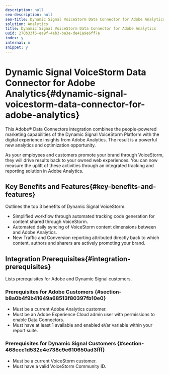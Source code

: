 ```yaml
---
description: null
seo-description: null
seo-title: Dynamic Signal VoiceStorm Data Connector for Adobe Analytics
solution: Analytics
title: Dynamic Signal VoiceStorm Data Connector for Adobe Analytics
uuid: 270b33f5-ea9f-4ab3-ba3e-de41a9e6ff7a
index: y
internal: n
snippet: y
---
```


# Dynamic Signal VoiceStorm Data Connector for Adobe Analytics{#dynamic-signal-voicestorm-data-connector-for-adobe-analytics}

This Adobe® Data Connectors integration combines the people-powered marketing capabilities of the Dynamic Signal VoiceStorm Platform with the digital experience insights from Adobe Analytics. The result is a powerful new analytics and optimization opportunity.

As your employees and customers promote your brand through VoiceStorm, they will drive results back to your owned web experiences. You can now measure the uplift of these activities through an integrated tracking and reporting solution in Adobe Analytics. 

## Key Benefits and Features{#key-benefits-and-features}

Outlines the top 3 benefits of Dynamic Signal VoiceStorm.

* Simplified workflow through automated tracking code generation for content shared through VoiceStorm. 
* Automated daily syncing of VoiceStorm content dimensions between and Adobe Analytics. 
* New Traffic and Conversion reporting attributed directly back to which content, authors and sharers are actively promoting your brand.

## Integration Prerequisites{#integration-prerequisites}

Lists prerequisites for Adobe and Dynamic Signal customers.

### Prerequisites for Adobe Customers {#section-b8a0b4f9b41649a68513f80397fb10e0}

* Must be a current Adobe Analytics customer. 
* Must be an Adobe Experience Cloud admin user with permissions to enable Data Connectors. 
* Must have at least 1 available and enabled eVar variable within your report suite.

### Prerequisites for Dynamic Signal Customers {#section-468ccc1d532e4e738c9e610650ad3fff}

* Must be a current VoiceStorm customer.
* Must have a valid VoiceStorm Community ID.
